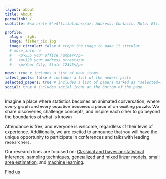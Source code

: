```yaml
---
layout: about
title: About
permalink: /
subtitle: #<a href='#'>Affiliations</a>. Address. Contacts. Moto. Etc.

profile:
  align: right
  image: fisher_pic.jpg
  image_circular: false # crops the image to make it circular
  # more_info: >
  #   <p>555 your office number</p>
  #   <p>123 your address street</p>
  #   <p>Your City, State 12345</p>

news: true # includes a list of news items
latest_posts: false # includes a list of the newest posts
selected_papers: true # includes a list of papers marked as "selected={true}"
social: true # includes social icons at the bottom of the page
---
```


Imagine a place where statistics becomes an animated conversation, where every graph and every equation becomes a piece of an exciting puzzle. We share discoveries, challenge concepts, and inspire each other to go beyond the boundaries of what is known

Attendance is free, and everyone is welcome, regardless of their level of experience. Additionally, we are excited to announce that you will have the unique opportunity to participate in conferences and talks with leading researchers.

Our research lines are focused on: [Classical and bayesian statistical inference](https://www.youtube.com/watch?v=r76oDIvwETI), [sampling techniques](https://www.youtube.com/watch?v=9PaR1TsvnJs), [generalized and mixed linear models](https://www.youtube.com/watch?v=n8Nj64FyjSo), [small area estimation](https://www.youtube.com/watch?v=G2U7jVzHlzc&t=4629s), and [machine learning](https://www.youtube.com/watch?v=ukzFI9rgwfU).


[Find us](https://www.google.com/maps/place/Facultad+de+Ciencias+Matem%C3%A1ticas/@40.4494573,-3.7442893,15z/data=!3m2!4b1!5s0xd4228344c8eed65:0xc5734db33a171a9f!4m6!3m5!1s0xd42283448dd5227:0x2ec4a86e26462d8b!8m2!3d40.4494588!4d-3.7258568!16)